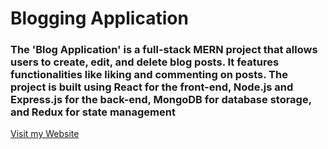 # Blogging Application
### The 'Blog Application' is a full-stack MERN project that allows users to create, edit, and delete blog posts. It features functionalities like liking and commenting on posts. The project is built using React for the front-end, Node.js and Express.js for the back-end, MongoDB for database storage, and Redux for state management
[Visit my Website](https://devblog-4nh1.onrender.com)
